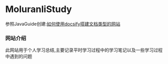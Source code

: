 # 	MoluranliStudy

参照JavaGuide创建:[如何使用docsify搭建文档类型的网站](https://mp.weixin.qq.com/s/TPXHaTdfTYKrcpm77gPHyA)





### 网站介绍

此网站用于个人学习总结,主要记录平时学习过程中的学习笔记以及一些学习过程中遇到的问题
